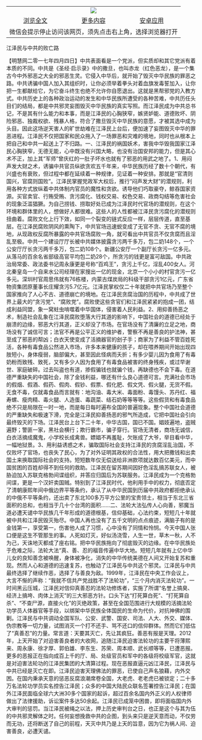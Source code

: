 

<table>
  <tr>
    <td align="center" colspan="3">
      <a href="https://github.com/ogate/ogate/blob/master/README.md"><img src="https://cloud.githubusercontent.com/assets/11880933/13434984/f430fae2-e012-11e5-814f-c2df1e82b247.jpg"/></a>
    </td>
  </tr>
  <tr>
    <td align="center">
      <a href="https://s3.ap-south-1.amazonaws.com/ogatem/oGate.htm?c815949&from=oNote">浏览全文</a>
    </td>
    <td align="center">
      <a href="https://s3.ap-south-1.amazonaws.com/ogatem/oGate.htm?from=oNote">更多内容</a>
    </td>
    <td align="center">
      <a href="https://raw.githubusercontent.com/ogate/up/master/ogate.apk">安卓应用</a>
    </td>
  </tr>
  <tr>
    <td align="center" colspan="3">
      微信会提示停止访问该网页，须先点击右上角，选择浏览器打开
    </td>
  </tr>
</table>    


江泽民与中共的败亡路







【明慧网二零一七年四月四日】中共表面看是一个党派，但实质却和其它党派有着本质的不同。中共是《圣经·启示录》中的撒旦，也叫赤龙（红色恶龙），是一个集古今中外邪恶之大全的邪恶生灵。它侵入中华后，就开始了毁灭中华民族的罪恶之路。中共诱骗中国人加入其组织时，让你必须举着拳头对着血旗发毒誓加入，让你把一生都献给它，为它奋斗终生也绝不允许你自愿退出。这就是黑帮邪党的入教方式。中共历史上的各种政治运动的发生和中华民族所遭受的各种苦难，中共历任头目们的结局，都是中共邪灵妄图毁灭中华民族的真实写照。而江泽民成为中共总书记，不是其有什么能力和本事，而是江泽民的心胸狭窄，嫉贤妒能、道德败坏、阴险邪恶、独裁权欲、残暴人格，符合了撒旦毁灭中华民族的意愿，才被其选中成为头目。因此这场逆天害人的旷世劫难在江泽民上台后，便加速了妄图毁灭中华的罪恶进程。江泽民不仅把国家和民众拖入了一场罪恶和灾难的境地，同时也从根本上把自己和中共一起送上了不归路。一、江泽民的祸国妖术，害我中华毁我国家江泽民心胸狭窄，无德无能，心中既没有兴国大略，也没有治国安邦的能力，但是其心术不正，加上其“军师”曾庆红的一肚子坏水也就有了邪恶的用武之地了。1、用闷声发大财之术，诱骗中共官员纵欲贪欢五千年来，中华民族历经了数十个朝代，有兴盛也有衰败，但过程中都在延续着一种规律，见证着一种安排。那就是“官清则国兴，官腐则国败”。江泽民掌握党政军大权后，推行“闷声发大财”的潜规则，利用各种方式放纵着中共体制内官员的魔性和贪欲。诱导他们巧取豪夺，鲸吞国家资源。买官卖官、行贿受贿、贪污腐化、钱权交易、权色交易、政商勾结等危害社会的现象泛滥猖獗。为自己捞钱、捞取好处已成为江泽民时代官场的潜规则，在这个环境和群体里的人，想做好人都很难。这些人的人性都被江泽民贪污腐化的潜规则扭曲着。腐败文化上行下效，如同一个裂变的链式反应一样，层层传道，直至基层。在江泽民腐败阴风的熏陶下，中共官场迅速蜕变成了无官不贪、无官不腐的境地，从现政权反腐所暴露的中共官场腐败一角，就可看出中共官员不仅贪腐而且淫乱至极。中共一个建设厅厅长被中共媒体披露贪污两千多万，包二奶148个，一个公安厅厅长贪污两千多万，包二奶108个。新疆公安厅一个副厅长贪污一亿多元。从落马的百余名省部级高官平均包二奶28个，所贪污的钱更是富可敌国。中共政治局常委、政法委书记周永康更是号称“百鸡王”，贪污上千亿，淫乱400女人。河北秦皇岛一个自来水公司经理在家搜出一亿的现金，北京一个小小的村官贪污一亿多元。深圳村官周思伟就有76栋楼，内蒙古煤炭局的科级干部贪污1亿元，广东省物资集团原董事长庄耀贪污5.7亿元。江泽民掌权仅二十年就把中共官场乃至整个国家推向了人心不古、道德崩亡的境地。在江泽民贪腐治国的历程中，中共成了世界上最大的“贪污党”、“腐败党”。腐败使这些贪官们和江泽民紧紧的抱成一团，结成利益同盟，象一窝蛀虫啃噬着中华国体，侵害着人民利益。2、用抑善扬恶之术，制造社会乱象在江泽民腐败堕落大行其道的影响下，中国社会的道德已经处于崩溃的边缘，邪恶大行其道，正义却没了市场。在官场没有了清廉的立足之地，商场没有了诚信可言；法官不再是公平正义的维护者，警察不再是善良的护法神，甚至成了邪恶的帮凶；白衣天使变成了活摘器官的刽子手；商家为了利益不管百姓死活，各种有毒食品公然进入市场，许多本来健康的孩子，却在喂养期间开始出现四肢短小，身体瘦弱，脑部偏大，甚至因此怪病而夭折；有多少婴儿因为食用了有毒奶粉而致残、致死，又有多少人因为食用了有毒食品被害的终身残疾，或过早谢世、家庭破碎。过去叫盗也有道，掺假骗钱也就骗个钱，再缺德也不会下毒。在道德严重缺失的中国社会，除了金钱利益，哪还有什么良心道德可言。充满社会市场的假烟、假酒、假药、假肉、假钞、假票、假化肥、假文凭、假火腿，无货不假。无食不毒，仅就毒食品而言就有：地沟油、毒大米、毒面粉、毒馒头、苏丹红、福寿螺、瘦肉精、毒火腿、人造蛋、毒蔬菜、结石奶等等等等。这些假货和有毒食品绝不只是局限在一时一地，而是每日每时遍布全国的普遍现象。整个中国社会道德的严重缺失和极速下滑，完全是江泽民抑善扬恶的邪气所造成，它把中国社会引向最终毁灭的下场。江泽民台上台下二十年，中华古国，国已不国。娼妓遍地，盗贼遍野；警匪一家，黑社会横行；欺行霸市，骗子穿行。官场无清者，商场无诚信，白衣活摘成魔鬼，小学校长成禽兽。嫖娼不再羞耻，欠账成了大爷，举目看中华，一幅地狱景。3、用利益诱惑之术，骗取国际社会支持江泽民的贪腐淫乱治国，不仅败坏了官场，也丧失了民心，为了对外证明其政权的合法性，用大把撒钱和出卖国土来换取国际社会的支持。短短数年仅无偿送给非洲款项就达数百亿美元，而中国贫困的百姓却得不到任何的救助。江泽民在留苏期间因好色淫乱搞苏联女人，被胁迫加入苏联克格勃间谍组织，并答应归国后为苏联服务。江泽民成为一个克格勃间谍，更是一个汉奸卖国贼。特别到了江泽民时代，他利用手中的权力，彻底否定了清朝康熙年间中俄边界平等条约，承认了从中华民国到历届中共政府都拒绝承认的中俄不平等条约，还出卖了东北100多万平方公里的宝贵领土，相当于东北三省面积的总和，也相当于几十个台湾的面积……二、法轮大法弘传人心向善，邪魔当道必遭天谴中华民族几千年形成的道德根基，信仰基础，心法约束，短短几十年就被中共和江泽民毁灭殆尽。中国人再也没有了五千文明的点点痕迹，满脑子有的是金钱第一，享受第一，伤害他人成了习惯，心中没有了同情和怜悯。今天中国人张口便是这生不管那生的事。人死如灯灭，好似汤浇雪，人生一世，草木一秋，人不为己，天诛地灭都成了座右铭。把中华民族拖向了彻底毁灭的边缘。在中华民族处于危难之际，法轮大法“真、善、忍的福音传遍中华大地。短短几年就有上亿中华儿女的良知善念被唤醒，身体被净化，消失的中华传统美德在人间又开始复苏和重现。然而人心和道德的迅速复苏，也触动了江泽民与中共这个邪灵。江泽民与中共最终选择了继续作恶，选择了与善良为敌。1999年，江泽民在中央工作会议上，大言不惭的声称：“我就不信共产党战胜不了法轮功”，“三个月内消灭法轮功”。一时间黑云压城，江泽民对信仰真善忍的法轮功修炼者，实施了所谓“名誉上搞臭、经济上搞垮、肉体上消灭”的三大邪恶方针。口头下达“打死算白死”、“打死算自杀”、“不查尸源，直接火化”的灭绝政策，甚至在全国范围进行大规模的活摘法轮功学员人体器官等手段，以绑架中华民族全体国民的生命为代价，对抗神佛的围剿。江泽民与中共调动全国军队、公安、武警、国安、司法、人大、外交、媒体、伪宗教等一切力量，试图消灭一个打不还手、骂不还口的信仰群体。然而它们低估了“真善忍”的力量。常言道：天要其灭亡，先让其疯狂。善恶有报是天理。2012年，上天开始了对迫害善良者的大收网，追随江泽民迫害法轮功的主要干将薄熙来、周永康、徐才厚、郭伯雄、李东生、苏荣、周本顺、武长顺等等，已遭恶报。更多的恶报正在指向成百上千的厅、局、处级官员和军中的各级将校级军官，这就是对迫害法轮功的江泽民集团的大清算过程。现在恶报直逼元凶江泽民，江泽民与中共已经是灭亡在即。江泽民迫害天理佛法的罪恶，已使自己声名狼藉，内外交困。在国内秉承天意的惩恶反腐浪潮席卷全国，大老虎、老老虎已被锁定；二十多万名法轮功学员实名控告江泽民；众多的中国大陆民众联名签署控告江泽民；在国外江泽民面临全球六大洲30多个国家的起诉，超过百余名国内外正义的人权律师做出了法律援助，诉讼案件多达50余起。江泽民已成笼中困兽，即将面临国内外大审判的惩罚。当江泽民被绳之以法，押上历史审判台之日，也正是这个与其为伍的中共邪灵解体之时。任何妄想挽救中共的企图，到头来只是逆天意而动，不仅劳而无功，还将断送了自己的前程，天灭中共乃是上天的旨意，因为它为祸人间、迫害善良，必遭天谴。


